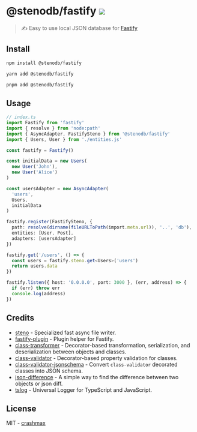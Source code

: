 # @stenodb/fastify [![](https://img.shields.io/npm/v/@stenodb/fastify)](https://www.npmjs.org/package/@stenodb/fastify)

> ✍ Easy to use local JSON database for [Fastify](https://fastify.io)

## Install

```sh
npm install @stenodb/fastify
```

```sh
yarn add @stenodb/fastify
```

```sh
pnpm add @stenodb/fastify
```

## Usage

```ts
// index.ts
import Fastify from 'fastify'
import { resolve } from 'node:path'
import { AsyncAdapter, FastifySteno } from '@stenodb/fastify'
import { Users, User } from './entities.js'

const fastify = Fastify()

const initialData = new Users(
  new User('John'),
  new User('Alice')
)

const usersAdapter = new AsyncAdapter(
  'users',
  Users,
  initialData
)

fastify.register(FastifySteno, {
  path: resolve(dirname(fileURLToPath(import.meta.url)), '..', 'db'),
  entities: [User, Post],
  adapters: [usersAdapter]
})

fastify.get('/users', () => {
  const users = fastify.steno.get<Users>('users')
  return users.data
})

fastify.listen({ host: '0.0.0.0', port: 3000 }, (err, address) => {
  if (err) throw err
  console.log(address)
})
```

## Credits

- [steno](https://github.com/typicode/steno) - Specialized fast async file writer.
- [fastify-plugin](https://github.com/fastify/fastify-plugin) - Plugin helper for Fastify.
- [class-transformer](https://github.com/typestack/class-transformer) - Decorator-based transformation, serialization, and deserialization between objects and classes.
- [class-validator](https://github.com/typestack/class-validator) - Decorator-based property validation for classes.
- [class-validator-jsonschema](https://github.com/epiphone/class-validator-jsonschema) - Convert `class-validator` decorated classes into JSON schema.
- [json-difference](https://github.com/lukascivil/json-difference) - A simple way to find the difference between two objects or json diff.
- [tslog](https://github.com/fullstack-build/tslog) - Universal Logger for TypeScript and JavaScript.

## License

MIT - [crashmax](https://github.com/crashmax-dev)
